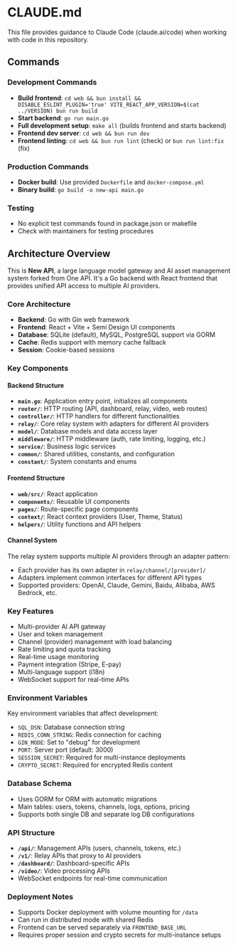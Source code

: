 # CLAUDE.md

This file provides guidance to Claude Code (claude.ai/code) when working with code in this repository.

## Commands

### Development Commands
- **Build frontend**: `cd web && bun install && DISABLE_ESLINT_PLUGIN='true' VITE_REACT_APP_VERSION=$(cat ../VERSION) bun run build`
- **Start backend**: `go run main.go`
- **Full development setup**: `make all` (builds frontend and starts backend)
- **Frontend dev server**: `cd web && bun run dev`
- **Frontend linting**: `cd web && bun run lint` (check) or `bun run lint:fix` (fix)

### Production Commands
- **Docker build**: Use provided `Dockerfile` and `docker-compose.yml`
- **Binary build**: `go build -o new-api main.go`

### Testing
- No explicit test commands found in package.json or makefile
- Check with maintainers for testing procedures

## Architecture Overview

This is **New API**, a large language model gateway and AI asset management system forked from One API. It's a Go backend with React frontend that provides unified API access to multiple AI providers.

### Core Architecture
- **Backend**: Go with Gin web framework
- **Frontend**: React + Vite + Semi Design UI components
- **Database**: SQLite (default), MySQL, PostgreSQL support via GORM
- **Cache**: Redis support with memory cache fallback
- **Session**: Cookie-based sessions

### Key Components

#### Backend Structure
- **`main.go`**: Application entry point, initializes all components
- **`router/`**: HTTP routing (API, dashboard, relay, video, web routes)
- **`controller/`**: HTTP handlers for different functionalities
- **`relay/`**: Core relay system with adapters for different AI providers
- **`model/`**: Database models and data access layer
- **`middleware/`**: HTTP middleware (auth, rate limiting, logging, etc.)
- **`service/`**: Business logic services
- **`common/`**: Shared utilities, constants, and configuration
- **`constant/`**: System constants and enums

#### Frontend Structure
- **`web/src/`**: React application
- **`components/`**: Reusable UI components
- **`pages/`**: Route-specific page components
- **`context/`**: React context providers (User, Theme, Status)
- **`helpers/`**: Utility functions and API helpers

#### Channel System
The relay system supports multiple AI providers through an adapter pattern:
- Each provider has its own adapter in `relay/channel/[provider]/`
- Adapters implement common interfaces for different API types
- Supported providers: OpenAI, Claude, Gemini, Baidu, Alibaba, AWS Bedrock, etc.

### Key Features
- Multi-provider AI API gateway
- User and token management
- Channel (provider) management with load balancing
- Rate limiting and quota tracking
- Real-time usage monitoring
- Payment integration (Stripe, E-pay)
- Multi-language support (i18n)
- WebSocket support for real-time APIs

### Environment Variables
Key environment variables that affect development:
- `SQL_DSN`: Database connection string
- `REDIS_CONN_STRING`: Redis connection for caching
- `GIN_MODE`: Set to "debug" for development
- `PORT`: Server port (default: 3000)
- `SESSION_SECRET`: Required for multi-instance deployments
- `CRYPTO_SECRET`: Required for encrypted Redis content

### Database Schema
- Uses GORM for ORM with automatic migrations
- Main tables: users, tokens, channels, logs, options, pricing
- Supports both single DB and separate log DB configurations

### API Structure
- **`/api/`**: Management APIs (users, channels, tokens, etc.)
- **`/v1/`**: Relay APIs that proxy to AI providers
- **`/dashboard/`**: Dashboard-specific APIs
- **`/video/`**: Video processing APIs
- WebSocket endpoints for real-time communication

### Deployment Notes
- Supports Docker deployment with volume mounting for `/data`
- Can run in distributed mode with shared Redis
- Frontend can be served separately via `FRONTEND_BASE_URL`
- Requires proper session and crypto secrets for multi-instance setups